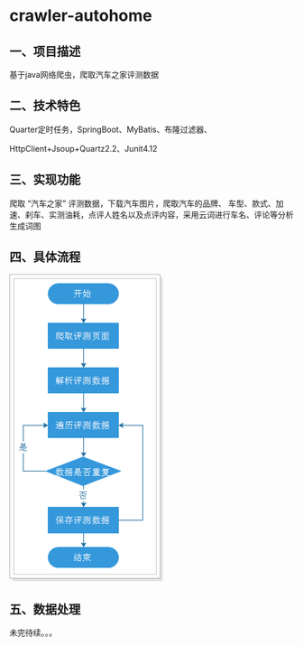 # crawler-autohome

## 一、项目描述

基于java网络爬虫，爬取汽车之家评测数据

## 二、技术特色

Quarter定时任务，SpringBoot、MyBatis、布隆过滤器、

 HttpClient+Jsoup+Quartz2.2、Junit4.12

## 三、实现功能

爬取 “汽车之家” 评测数据，下载汽车图片，爬取汽车的品牌、 车型、款式、加速、刹车、实测油耗，点评人姓名以及点评内容，采用云词进行车名、评论等分析生成词图

## 四、具体流程

![流程图](流程图.png)

## 五、数据处理

未完待续。。。

